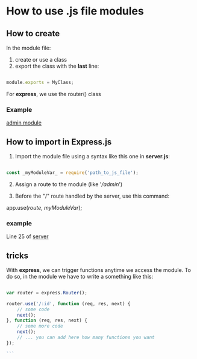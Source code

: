# How to use .js file modules

## How to create

In the module file:

1. create or use a class
2. export the class with the __last__ line:

```javascript

module.exports = MyClass;
```

For __express__, we use the router() class

### Example

[admin module](./admin.js)

## How to import in Express.js

1. Import the module file using a syntax like this one in __server.js__:

```javascript

const _myModuleVar_ = require('path_to_js_file');

```

2. Assign a route to the module (like '_/admin_')

3. Before the "/" route handled by the server,  use this command:

app.use(_route_, _myModuleVar_);

### example 

Line 25 of [server](../server.js)

## tricks

With __express__, we can trigger functions anytime we access the module. To do so, in the module we have to write a something like this:

``````javascript

var router = express.Router();

router.use('/:id', function (req, res, next) {
    // some code
    next();
}, function (req, res, next) {
    // some more code
    next();
    // ... you can add here how many functions you want
});

```
